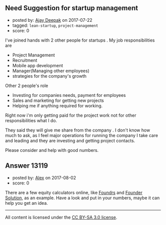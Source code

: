 ## Need Suggestion for startup management

- posted by: [Ajay Deepak](https://stackexchange.com/users/3601120/ajay-deepak) on 2017-07-22
- tagged: `lean-startup`, `project-management`
- score: 0

<p>I've joined hands with 2 other people for startups . My job responsibilities are </p>

<ul>
<li>Project Management</li>
<li>Recruitment</li>
<li>Mobile app development</li>
<li>Manager(Managing other employees)</li>
<li>strategies for the company's growth</li>
</ul>

<p>Other 2 people's role </p>

<ul>
<li>Investing for companies needs, payment for employees</li>
<li>Sales and marketing for getting new projects</li>
<li>Helping me if anything required for working. </li>
</ul>

<p>Right now i'm only getting paid for the project work not for other responsibilities what I do. </p>

<p>They said they will give me share from the company . I don't know how much to ask, as I feel major operations for running the company I take care and leading and they are investing and getting project contacts. </p>

<p>Please consider and help with good numbers.   </p>



## Answer 13119

- posted by: [Alex](https://stackexchange.com/users/11197663/alex) on 2017-08-02
- score: 0

<p>There are a few equity calculators online, like <a href="http://foundrs.com/" rel="nofollow noreferrer">Foundrs</a> and <a href="http://foundersolutions.com/founder_equity_solution" rel="nofollow noreferrer">Founder Solution</a>, as an example. Have a look and put in your numbers, maybe it can help you get an idea.</p>




---

All content is licensed under the [CC BY-SA 3.0 license](https://creativecommons.org/licenses/by-sa/3.0/).

